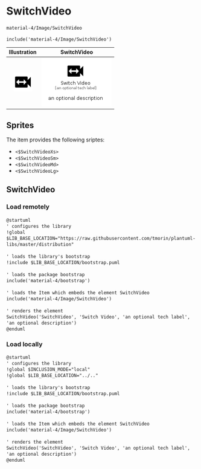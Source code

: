 # SwitchVideo


```text
material-4/Image/SwitchVideo
```

```text
include('material-4/Image/SwitchVideo')
```



| Illustration | SwitchVideo |
| :---: | :---: |
| ![illustration for Illustration](../../material-4/Image/SwitchVideo.png) | ![illustration for SwitchVideo](../../material-4/Image/SwitchVideo.Local.png) |



## Sprites
The item provides the following sriptes:

- `<$SwitchVideoXs>`
- `<$SwitchVideoSm>`
- `<$SwitchVideoMd>`
- `<$SwitchVideoLg>`





## SwitchVideo

### Load remotely
```plantuml
@startuml
' configures the library
!global $LIB_BASE_LOCATION="https://raw.githubusercontent.com/tmorin/plantuml-libs/master/distribution"

' loads the library's bootstrap
!include $LIB_BASE_LOCATION/bootstrap.puml

' loads the package bootstrap
include('material-4/bootstrap')

' loads the Item which embeds the element SwitchVideo
include('material-4/Image/SwitchVideo')

' renders the element
SwitchVideo('SwitchVideo', 'Switch Video', 'an optional tech label', 'an optional description')
@enduml
```

### Load locally
```plantuml
@startuml
' configures the library
!global $INCLUSION_MODE="local"
!global $LIB_BASE_LOCATION="../.."

' loads the library's bootstrap
!include $LIB_BASE_LOCATION/bootstrap.puml

' loads the package bootstrap
include('material-4/bootstrap')

' loads the Item which embeds the element SwitchVideo
include('material-4/Image/SwitchVideo')

' renders the element
SwitchVideo('SwitchVideo', 'Switch Video', 'an optional tech label', 'an optional description')
@enduml
```


